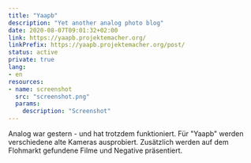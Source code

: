 ```yaml
---
title: "Yaapb"
description: "Yet another analog photo blog"
date: 2020-08-07T09:01:32+02:00
link: https://yaapb.projektemacher.org/
linkPrefix: https://yaapb.projektemacher.org/post/
status: active
private: true
lang:
- en
resources:
- name: screenshot
  src: "screenshot.png"
  params:
    description: "Screenshot"
---
```

Analog war gestern - und hat trotzdem funktioniert. Für "Yaapb" werden verschiedene alte Kameras ausprobiert. Zusätzlich werden auf dem Flohmarkt gefundene Filme und Negative präsentiert.
